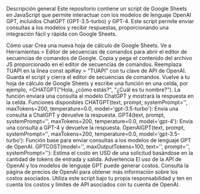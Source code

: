 Descripción general
Este repositorio contiene un script de Google Sheets en JavaScript que permite interactuar con los modelos de lenguaje OpenAI GPT, incluidos ChatGPT (GPT-3.5-turbo) y GPT-4. Este script permite enviar consultas a los modelos y recibir respuestas, proporcionando una integración fácil y rápida con Google Sheets.

Cómo usar
Crea una nueva hoja de cálculo de Google Sheets.
Ve a Herramientas > Editor de secuencias de comandos para abrir el editor de secuencias de comandos de Google.
Copia y pega el contenido del archivo JS proporcionado en el editor de secuencias de comandos.
Reemplaza TUAPI en la línea const apiKey = "TUAPI" con tu clave de API de OpenAI.
Guarda el script y cierra el editor de secuencias de comandos.
Vuelve a tu hoja de cálculo de Google Sheets y escribe una función en una celda, por ejemplo, =CHATGPT("Hola, ¿cómo estás?", "¿Cuál es tu nombre?"). La función enviará una consulta al modelo ChatGPT y mostrará la respuesta en la celda.
Funciones disponibles
CHATGPT(text, prompt, systemPrompt='', maxTokens=200, temperature=0.0, model='gpt-3.5-turbo'): Envía una consulta a ChatGPT y devuelve la respuesta.
GPT4(text, prompt, systemPrompt='', maxTokens=200, temperature=0.0, model='gpt-4'): Envía una consulta a GPT-4 y devuelve la respuesta.
OpenAIGPT(text, prompt, systemPrompt='', maxTokens=200, temperature=0.0, model='gpt-3.5-turbo'): Función base para enviar consultas a los modelos de lenguaje GPT de OpenAI.
GPTCOST(model='', maxOutputTokens=100, text='', prompt='', systemPrompt=''): Estima el costo en USD de una solicitud basándose en la cantidad de tokens de entrada y salida.
Advertencia
El uso de la API de OpenAI y los modelos de lenguaje GPT puede generar costos. Consulta la página de precios de OpenAI para obtener más información sobre los costos asociados. Utiliza este script bajo tu propia responsabilidad y ten en cuenta los costos y límites de API asociados con tu cuenta de OpenAI.
